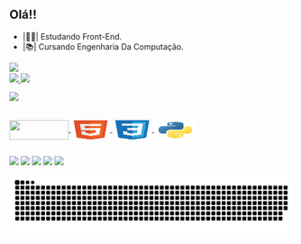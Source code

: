 ## Olá!!

- |👨‍💻| Estudando Front-End.
- |📚| Cursando Engenharia Da Computação.

<img src="https://giphy.com/embed/citBl9yPwnUOs" width="300px">

 <div>
  <a href="https://github.com/Carllos166">
  <img height="180em" src="https://github-readme-stats.vercel.app/api?username=Carllos166&show_icons=true&theme=dark&include_all_commits=true&count_private=true"/>
  <img height="180em" src="https://github-readme-stats.vercel.app/api/top-langs/?username=Carllos166&layout=compact&langs_count=7&theme=dark"/>
</div>
 
  ![](https://komarev.com/ghpvc/?username=Carllos166&color=blueviolet&for-the-badge)
  
 <div style="display: inline_block"><br>
  <img align="center" alto="Carlos-Javascript" height="35" width="105" src="https://img.shields.io/badge/JavaScript-F7DF1E?style=for-the-badge&logo=javascript&logoColor=black">
  <img align="center" alt="Carlos-HTML" height="35" width="70" src="https://raw.githubusercontent.com/devicons/devicon/master/icons/html5/html5-original.svg">
  <img align="center" alt="Carlos-CSS" height="35" width="70" src="https://raw.githubusercontent.com/devicons/devicon/master/icons/css3/css3-original.svg">
  <img align="center" alt="Carlos-Python" height="35" width="75" src="https://raw.githubusercontent.com/devicons/devicon/master/icons/python/python-original.svg">
</div>
  
  ##
 
<div> 
  <a href="https://instagram.com/Carllos166" target="_blank"><img src="https://img.shields.io/badge/-Instagram-%23E4405F?style=for-the-badge&logo=instagram&logoColor=white" target="_blank"></a>
 	<a href="https://www.twitch.tv/Carllos166" target="_blank"><img src="https://img.shields.io/badge/Twitch-9146FF?style=for-the-badge&logo=twitch&logoColor=white" target="_blank"></a>
  <a href = "mailto:carlos_rj18@hotmail.com"><img src="https://img.shields.io/badge/-Hotmail-%23333?style=for-the-badge&logo=hotmail&logoColor=white" target="_blank"></a>
  <a href="https://steamcommunity.com/profiles/76561198334855277/" target="_blank"><img src="https://img.shields.io/badge/Steam-000000?style=for-the-badge&logo=steam&logoColor=white" target="_blank"></a>
  	<a href="https://www.linkedin.com/in/carlos-henrique-gomes-da-silva-ferreira-228671181/" target="_blank"><img src="https://img.shields.io/badge/LinkedIn-0077B5?style=for-the-badge&logo=linkedin&logoColor=white" target="_blank"></a>

 
  ![Snake animation](https://github.com/Carllos166/Carllos166/blob/output/github-contribution-grid-snake.svg)
 
</div>
